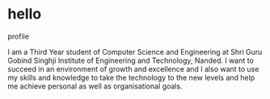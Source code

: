# hello
profile


I am a Third Year student of Computer Science and Engineering at Shri Guru Gobind Singhji Institute of Engineering and Technology, Nanded. I want to succeed in an environment of growth and excellence and I also want to use my skills and knowledge to take the technology to the new levels and help me achieve personal as well as organisational goals.
